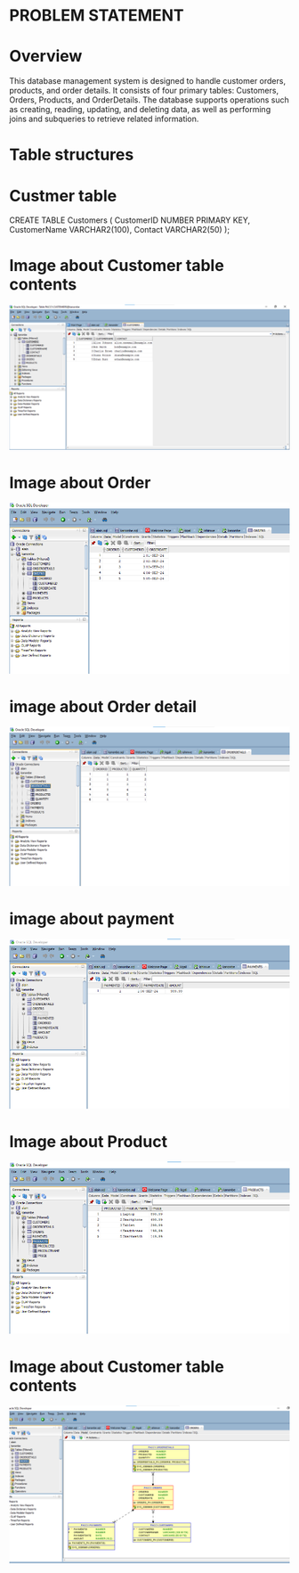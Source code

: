 # PROBLEM STATEMENT
# Overview 

This database management system is designed to handle customer orders, products, and order details. It consists of four primary tables: Customers, Orders, Products, and OrderDetails. The database supports operations such as creating, reading, updating, and deleting data, as well as performing joins and subqueries to retrieve related information.
# Table structures
# Custmer table
CREATE TABLE Customers (
    CustomerID NUMBER PRIMARY KEY,
    CustomerName VARCHAR2(100),
    Contact VARCHAR2(50)
    );
# Image about Customer table contents
![Alt text of the image, OPtional](assets/images/1.png)
# Image about Order
![Alt text of the image, OPtional](assets/images/orders.png)
# image about Order detail
![Alt text of the image, OPtional](assets/images/Orderdetails.png)
# image about payment
![Alt text of the image, OPtional](assets/images/payment.png)
# Image about Product 
![Alt text of the image, OPtional](assets/images/product.png)
# Image about Customer table contents
![Alt text of the image, OPtional](assets/images/ifotooo.png)



